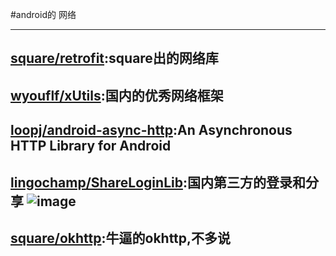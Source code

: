 #android的 网络


---
[square/retrofit](https://github.com/square/retrofit):square出的网络库
---
[wyouflf/xUtils](https://github.com/wyouflf/xUtils):国内的优秀网络框架
---
[loopj/android-async-http](https://github.com/loopj/android-async-http):An Asynchronous HTTP Library for Android 
---
[lingochamp/ShareLoginLib](https://github.com/lingochamp/ShareLoginLib):国内第三方的登录和分享
![image](https://camo.githubusercontent.com/43cfe8ff22dfb37695ecd74bcbd746ed6c250d75/687474703a2f2f37786a62367a2e636f6d312e7a302e676c622e636c6f7564646e2e636f6d2f73637265656e73686f742e706e67)
---
[square/okhttp](https://github.com/square/okhttp):牛逼的okhttp,不多说
---